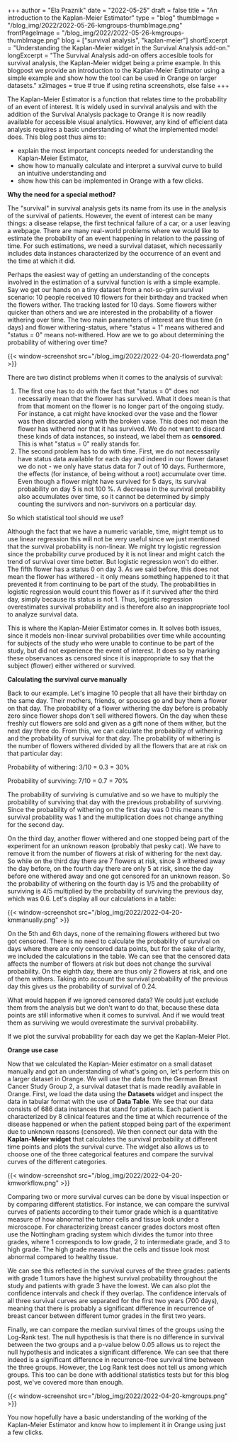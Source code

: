+++
author = "Ela Praznik"
date = "2022-05-25"
draft = false
title = "An introduction to the Kaplan-Meier Estimator"
type = "blog"
thumbImage = "/blog_img/2022/2022-05-26-kmgroups-thumbImage.png"
frontPageImage = "/blog_img/2022/2022-05-26-kmgroups-thumbImage.png"
blog = ["survival analysis", "kaplan-meier"]
shortExcerpt = "Understanding the Kaplan-Meier widget in the Survival Analysis add-on."
longExcerpt = "The Survival Analysis add-on offers accesible tools for survival analysis, the Kaplan-Meier widget being a prime example. In this blogpost we provide an introduction to the Kaplan-Meier Estimator using a simple example and show how the tool can be used in Orange on larger datasets."
x2images = true  # true if using retina screenshots, else false
+++

The Kaplan-Meier Estimator is a function that relates time to the probability of an event of interest. It is widely used in survival analysis and with the addition of the Survival Analysis package to Orange it is now readily available for accessible visual analytics. However, any kind of efficient data analysis requires a basic understanding of what the implemented model does. This blog post thus aims to:

- explain the most important concepts needed for understanding the Kaplan-Meier Estimator,
- show how to manually calculate and interpret a survival curve to build an intuitive understanding and
- show how this can be implemented in Orange with a few clicks.

**Why the need for a special method?**

The "survival" in survival analysis gets its name from its use in the analysis of the survival of patients. However, the event of interest can be many things: a disease relapse, the first technical failure of a car, or a user leaving a webpage. There are many real-world problems where we would like to estimate the probability of an event happening in relation to the passing of time. For such estimations, we need a survival dataset, which necessarily includes data instances characterized by the occurrence of an event and the time at which it did. 

Perhaps the easiest way of getting an understanding of the concepts involved in the estimation of a survival function is with a simple example. Say we get our hands on a tiny dataset from a not-so-grim survival scenario: 10 people received 10 flowers for their birthday and tracked when the flowers wither. The tracking lasted for 10 days. Some flowers wither quicker than others and we are interested in the probability of a flower withering over time. The two main parameters of interest are thus time (in days) and flower withering-status, where "status = 1" means withered and "status = 0" means not-withered. How are we to go about determining the probability of withering over time?

{{< window-screenshot src="/blog_img/2022/2022-04-20-flowerdata.png" >}}



There are two distinct problems when it comes to the analysis of survival:
 1. The first one has to do with the fact that "status = 0" does not necessarily mean that the flower has survived. What it does mean is that from that moment on the flower is no longer part of the ongoing study. For instance, a cat might have knocked over the vase and the flower was then discarded along with the broken vase. This does not mean the flower has withered nor that it has survived. We do not want to discard these kinds of data instances, so instead, we label them as **censored**. This is what "status = 0" really stands for.
 2. The second problem has to do with time. First, we do not necessarily have status data available for each day and indeed in our flower dataset we do not - we only have status data for 7 out of 10 days. Furthermore, the effects (for instance, of being without a root) accumulate over time. Even though a flower might have survived for 5 days, its survival probability on day 5 is not 100 %. A decrease in the survival probability also accumulates over time, so it cannot be determined by simply counting the survivors and non-survivors on a particular day. 
 
So which statistical tool should we use? 

Although the fact that we have a numeric variable, time, might tempt us to use linear regression this will not be very useful since we just mentioned that the survival probability is non-linear. We might try logistic regression since the probability curve produced by it is not linear and might catch the trend of survival over time better. But logistic regression won't do either. The fifth flower has a status 0 on day 3. As we said before, this does not mean the flower has withered - it only means something happened to it that prevented it from continuing to be part of the study. The probabilities in logistic regression would count this flower as if it survived after the third day, simply because its status is not 1. Thus, logistic regression overestimates survival probability and is therefore also an inappropriate tool to analyze survival data.

This is where the Kaplan-Meier Estimator comes in. It solves both issues, since it models non-linear survival probabilities over time while accounting for subjects of the study who were unable to continue to be part of the study, but did not experience the event of interest. It does so by marking these observances as censored since it is inappropriate to say that the subject (flower) either withered or survived. 

**Calculating the survival curve manually**

Back to our example. Let's imagine 10 people that all have their birthday on the same day. Their mothers, friends, or spouses go and buy them a flower on that day. The probability of a flower withering the day before is probably zero since flower shops don't sell withered flowers. On the day when these freshly cut flowers are sold and given as a gift none of them wither, but the next day three do. From this, we can calculate the probability of withering and the probability of survival for that day. The probability of withering is the number of flowers withered divided by all the flowers that are at risk on that particular day:

Probability of withering: 3/10 = 0.3 = 30%

Probability of surviving: 7/10 = 0.7 = 70% 

The probability of surviving is cumulative and so we have to multiply the probability of surviving that day with the previous probability of surviving. Since the probability of withering on the first day was 0 this means the survival probability was 1 and the multiplication does not change anything for the second day. 

On the third day, another flower withered and one stopped being part of the experiment for an unknown reason (probably that pesky cat). We have to remove it from the number of flowers at risk of withering for the next day. So while on the third day there are 7 flowers at risk, since 3 withered away the day before, on the fourth day there are only 5 at risk, since the day before one withered away and one got censored for an unknown reason. So the probability of withering on the fourth day is 1/5 and the probability of surviving is 4/5 multiplied by the probability of surviving the previous day, which was 0.6. Let's display all our calculations in a table:

{{< window-screenshot src="/blog_img/2022/2022-04-20-kmmanually.png" >}}


On the 5th and 6th days, none of the remaining flowers withered but two got censored. There is no need to calculate the probability of survival on days where there are only censored data points, but for the sake of clarity, we included the calculations in the table. We can see that the censored data affects the number of flowers at risk but does not change the survival probability. On the eighth day, there are thus only 2 flowers at risk, and one of them withers. Taking into account the survival probability of the previous day this gives us the probability of survival of 0.24.

What would happen if we ignored censored data? We could just exclude them from the analysis but we don't want to do that, because these data points are still informative when it comes to survival. And if we would treat them as surviving we would overestimate the survival probability. 

If we plot the survival probability for each day we get the Kaplan-Meier Plot. 


**Orange use case**

Now that we calculated the Kaplan-Meier estimator on a small dataset manually and got an understanding of what's going on, let's perform this on a larger dataset in Orange. We will use the data from the German Breast Cancer Study Group 2, a survival dataset that is made readily available in Orange. First, we load the data using the **Datasets** widget and inspect the data in tabular format with the use of **Data Table**. We see that our data consists of 686 data instances that stand for patients. Each patient is characterized by 8 clinical features and the time at which recurrence of the disease happened or when the patient stopped being part of the experiment due to unknown reasons (censored). We then connect our data with the **Kaplan-Meier widget** that calculates the survival probability at different time points and plots the survival curve. The widget also allows us to choose one of the three categorical features and compare the survival curves of the different categories.

{{< window-screenshot src="/blog_img/2022/2022-04-20-kmworkflow.png" >}}

Comparing two or more survival curves can be done by visual inspection or by comparing different statistics. For instance, we can compare the survival curves of patients according to their tumor grade which is a quantitative measure of how abnormal the tumor cells and tissue look under a microscope. For characterizing breast cancer grades doctors most often use the Nottingham grading system which divides the tumor into three grades, where 1 corresponds to low grade, 2 to intermediate grade, and 3 to high grade. The high grade means that the cells and tissue look most abnormal compared to healthy tissue. 

We can see this reflected in the survival curves of the three grades: patients with grade 1 tumors have the highest survival probability throughout the study and patients with grade 3 have the lowest. We can also plot the confidence intervals and check if they overlap. The confidence intervals of all three survival curves are separated for the first two years (700 days), meaning that there is probably a significant difference in recurrence of breast cancer between different tumor grades in the first two years. 

Finally, we can compare the median survival times of the groups using the Log-Rank test. The null hypothesis is that there is no difference in survival between the two groups and a p-value below 0.05 allows us to reject the null hypothesis and indicates a significant difference. We can see that there indeed is a significant difference in recurrence-free survival time between the three groups. However, the Log Rank test does not tell us among which groups. This too can be done with additional statistics tests but for this blog post, we've covered more than enough. 

{{< window-screenshot src="/blog_img/2022/2022-04-20-kmgroups.png" >}}

You now hopefully have a basic understanding of the working of the Kaplan-Meier Estimator and know how to implement it in Orange using just a few clicks.